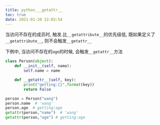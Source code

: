 ```yaml
---
title: python___getattr__
toc: true
date: 2021-01-20 22:03:54
---
```


当访问不存在的成员时, 触发.比`__getattribute__`的优先级低, 既如果定义了`__getattribute__`, 则不会触发`__getattr__`


下例中, 当访问不存在的`age`的时候, 会触发`__getattr__`方法
```python
class Person(object):
    def __init__(self, name):
        self.name = name

    def __getattr__(self, key):
        print("getting:{}".format(key))
        return False

person = Person("wang")
person.name  # 'wang'
person.age  # getting:age
getattr(person,"name")  # 'wang'
getattr(person,"age") # getting:age
```